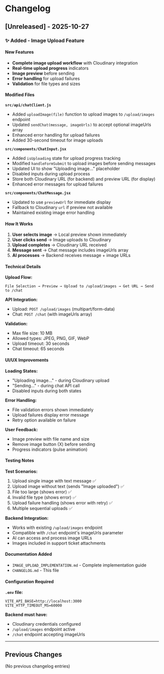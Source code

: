 # Changelog

## [Unreleased] - 2025-10-27

### ✨ Added - Image Upload Feature

#### New Features
- **Complete image upload workflow** with Cloudinary integration
- **Real-time upload progress** indicators
- **Image preview** before sending
- **Error handling** for upload failures
- **Validation** for file types and sizes

#### Modified Files

**`src/api/chatClient.js`**
- Added `uploadImage(file)` function to upload images to `/upload/images` endpoint
- Updated `sendChat(message, imageUrls)` to accept optional imageUrls array
- Enhanced error handling for upload failures
- Added 30-second timeout for image uploads

**`src/components/ChatInput.jsx`**
- Added `isUploading` state for upload progress tracking
- Modified `handleFormSubmit` to upload images before sending messages
- Updated UI to show "Uploading image..." placeholder
- Disabled inputs during upload process
- Store both Cloudinary URL (for backend) and preview URL (for display)
- Enhanced error messages for upload failures

**`src/components/ChatMessage.jsx`**
- Updated to use `previewUrl` for immediate display
- Fallback to Cloudinary `url` if preview not available
- Maintained existing image error handling

#### How It Works

1. **User selects image** → Local preview shown immediately
2. **User clicks send** → Image uploads to Cloudinary
3. **Upload completes** → Cloudinary URL received
4. **Message sent** → Chat message includes imageUrls array
5. **AI processes** → Backend receives message + image URLs

#### Technical Details

**Upload Flow:**
```
File Selection → Preview → Upload to /upload/images → Get URL → Send to /chat
```

**API Integration:**
- Upload: `POST /upload/images` (multipart/form-data)
- Chat: `POST /chat` (with imageUrls array)

**Validation:**
- Max file size: 10 MB
- Allowed types: JPEG, PNG, GIF, WebP
- Upload timeout: 30 seconds
- Chat timeout: 65 seconds

#### UI/UX Improvements

**Loading States:**
- "Uploading image..." - during Cloudinary upload
- "Sending..." - during chat API call
- Disabled inputs during both states

**Error Handling:**
- File validation errors shown immediately
- Upload failures display error message
- Retry option available on failure

**User Feedback:**
- Image preview with file name and size
- Remove image button (X) before sending
- Progress indicators (pulse animation)

#### Testing Notes

**Test Scenarios:**
1. Upload single image with text message ✅
2. Upload image without text (sends "Image uploaded") ✅
3. File too large (shows error) ✅
4. Invalid file type (shows error) ✅
5. Upload failure handling (shows error with retry) ✅
6. Multiple sequential uploads ✅

**Backend Integration:**
- Works with existing `/upload/images` endpoint
- Compatible with `/chat` endpoint's imageUrls parameter
- AI can access and process image URLs
- Images included in support ticket attachments

#### Documentation Added

- `IMAGE_UPLOAD_IMPLEMENTATION.md` - Complete implementation guide
- `CHANGELOG.md` - This file

#### Configuration Required

**`.env` file:**
```
VITE_API_BASE=http://localhost:3000
VITE_HTTP_TIMEOUT_MS=60000
```

**Backend must have:**
- Cloudinary credentials configured
- `/upload/images` endpoint active
- `/chat` endpoint accepting imageUrls

---

## Previous Changes

(No previous changelog entries)
